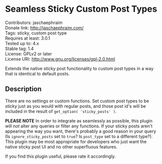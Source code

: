 # Seamless Sticky Custom Post Types #

Contributors: jaschaephraim  
Donate link: http://jaschaephraim.com/  
Tags: sticky, custom post type  
Requires at least: 3.0.1  
Tested up to: 4.x  
Stable tag: 1.4  
License: GPLv2 or later  
License URI: http://www.gnu.org/licenses/gpl-2.0.html  

Extends the native sticky post functionality to custom post types in a way that is identical to default posts.

## Description ##

There are no settings or custom functions. Set custom post types to be sticky just as you would with regular posts, and those post id's will be included in the result of `get_option( 'sticky_posts' )`.

**PLEASE NOTE** In order to integrate as seamlessly as possible, this plugin will *not* alter any queries or filter any functions. If your sticky posts aren't appearing the way you want, there's probably a good reason in your query (Is `ignore_sticky_posts` set to `true`? Is `post_type` set to a different type?). This plugin may be most appropriate for developers who just want the native sticky post UI and no other superfluous features.

If you find this plugin useful, please rate it accordingly.

